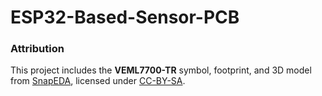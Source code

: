 # ESP32-Based-Sensor-PCB

### Attribution

This project includes the **VEML7700-TR** symbol, footprint, and 3D model from [SnapEDA](https://www.snapeda.com/parts/VEML7700-TR/Vishay%20Semiconductor%20Opto%20Division/view-part/), licensed under [CC-BY-SA](https://creativecommons.org/licenses/by-sa/4.0/).
